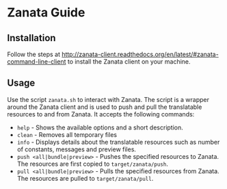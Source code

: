 # Zanata Guide

## Installation

Follow the steps at http://zanata-client.readthedocs.org/en/latest/#zanata-command-line-client to install the Zanata client on your machine. 

## Usage

Use the script `zanata.sh` to interact with Zanata. The script is a wrapper around the Zanata client and is used to push and pull the translatable resources to and from Zanata. It accepts the following commands:
 
- `help` - Shows the available options and a short description.
- `clean` - Removes all temporary files
- `info` - Displays details about the translatable resources such as number of constants, messages and preview files.
- `push <all|bundle|preview>` - Pushes the specified resources to Zanata. The resources are first copied to `target/zanata/push`.
- `pull <all|bundle|preview>` - Pulls the specified resources from Zanata. The resources are pulled to `target/zanata/pull`.  
